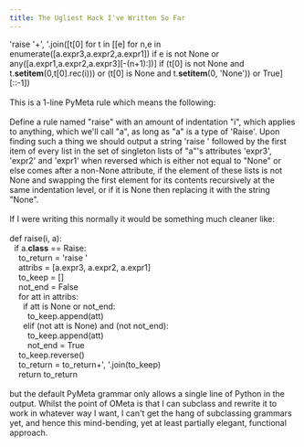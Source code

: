 ```yaml
---
title: The Ugliest Hack I've Written So Far
---
```

 'raise '+', '.join(&#091;t&#091;0] for t in &#091;&#091;e] for n,e in enumerate(&#091;a.expr3,a.expr2,a.expr1]) if e is not None or any(&#091;a.expr1,a.expr2,a.expr3]&#091;-(n+1):])] if (t&#091;0] is not None and t.__setitem__(0,t&#091;0].rec(i))) or (t&#091;0] is None and t.__setitem__(0, 'None')) or True]&#091;::-1])<br /><br />This is a 1-line PyMeta rule which means the following:<br /><br />Define a rule named "raise" with an amount of indentation "i", which applies to anything, which we'll call "a", as long as "a" is a type of 'Raise'. Upon finding such a thing we should output a string 'raise ' followed by the first item of every list in the set of singleton lists of   "a"'s attributes 'expr3', 'expr2' and 'expr1' when reversed which is either not equal to "None" or else comes after a non-None attribute, if the element of these lists is not None and swapping the first element for its contents recursively at the same indentation level, or if it is None then replacing it with the string "None".<br /><br />If I were writing this normally it would be something much cleaner like:<br /><br />def raise(i, a):<br />&nbsp;&nbsp;if a.__class__ == Raise:<br />&nbsp;&nbsp;&nbsp;&nbsp;to_return = 'raise '<br />&nbsp;&nbsp;&nbsp;&nbsp;attribs = &#091;a.expr3, a.expr2, a.expr1]<br />&nbsp;&nbsp;&nbsp;&nbsp;to_keep = &#091;]<br />&nbsp;&nbsp;&nbsp;&nbsp;not_end = False<br />&nbsp;&nbsp;&nbsp;&nbsp;for att in attribs:<br />&nbsp;&nbsp;&nbsp;&nbsp;&nbsp;&nbsp;if att is None or not_end:<br />&nbsp;&nbsp;&nbsp;&nbsp;&nbsp;&nbsp;&nbsp;&nbsp;to_keep.append(att)<br />&nbsp;&nbsp;&nbsp;&nbsp;&nbsp;&nbsp;elif (not att is None) and (not not_end):<br />&nbsp;&nbsp;&nbsp;&nbsp;&nbsp;&nbsp;&nbsp;&nbsp;to_keep.append(att)<br />&nbsp;&nbsp;&nbsp;&nbsp;&nbsp;&nbsp;&nbsp;&nbsp;not_end = True<br />&nbsp;&nbsp;&nbsp;&nbsp;to_keep.reverse()<br />&nbsp;&nbsp;&nbsp;&nbsp;to_return = to_return+', '.join(to_keep)<br />&nbsp;&nbsp;&nbsp;&nbsp;return to_return<br /><br />but the default PyMeta grammar only allows a single line of Python in the output. Whilst the point of OMeta is that I can subclass and rewrite it to work in whatever way I want, I can't get the hang of subclassing grammars yet, and hence this mind-bending, yet at least partially elegant, functional approach.